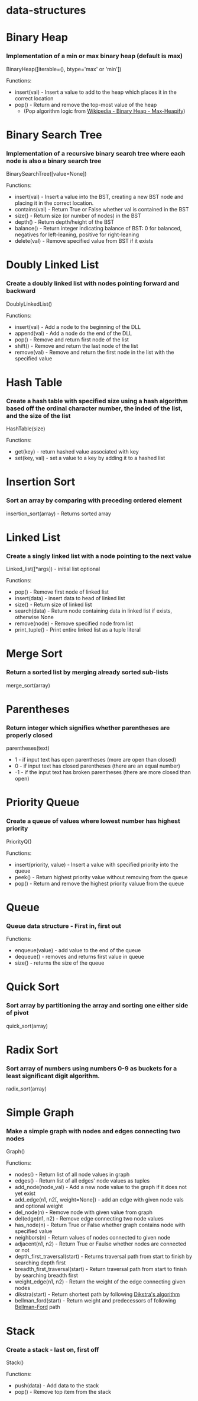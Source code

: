 data-structures
===============


# Binary Heap
### Implementation of a min or max binary heap (default is max)

BinaryHeap([iterable=(), btype='max' or 'min'])

Functions:
* insert(val) - Insert a value to add to the heap which places it in the correct location
* pop() - Return and remove the top-most value of the heap
  - (Pop algorithm logic from [Wikipedia - Binary Heap - Max-Heapify](http://en.wikipedia.org/wiki/Binary_heap#Delete))


# Binary Search Tree
### Implementation of a recursive binary search tree where each node is also a binary search tree

BinarySearchTree([value=None])

Functions:
* insert(val) - Insert a value into the BST, creating a new BST node and placing it in the correct location.
* contains(val) - Return True or False whether val is contained in the BST
* size() - Return size (or number of nodes) in the BST
* depth() - Return depth/height of the BST
* balance() - Return integer indicating balance of BST: 0 for balanced, negatives for left-leaning, positive for right-leaning
* delete(val) - Remove specified value from BST if it exists

# Doubly Linked List
### Create a doubly linked list with nodes pointing forward and backward

DoublyLinkedList()

Functions:
* insert(val) - Add a node to the beginning of the DLL
* append(val) - Add a node do the end of the DLL
* pop() - Remove and return first node of the list
* shift() - Remove and return the last node of the list
* remove(val) - Remove and return the first node in the list with the specified value


# Hash Table
### Create a hash table with specified size using a hash algorithm based off the ordinal character number, the inded of the list, and the size of the list

HashTable(size)

Functions:
* get(key) - return hashed value associated with key
* set(key, val) - set a value to a key by adding it to a hashed list

# Insertion Sort
### Sort an array by comparing with preceding ordered element

insertion_sort(array) - Returns sorted array

# Linked List
### Create a singly linked list with a node pointing to the next value

Linked_list([*args]) - initial list optional

Functions:
* pop() - Remove first node of linked list
* insert(data) - insert data to head of linked list
* size() - Return size of linked list
* search(data) - Return node containing data in linked list if exists, otherwise None
* remove(node) - Remove specified node from list
* print_tuple() - Print entire linked list as a tuple literal


# Merge Sort
### Return a sorted list by merging already sorted sub-lists

merge_sort(array)


# Parentheses
### Return integer which signifies whether parentheses are properly closed

parentheses(text)
-    1 - if input text has open parentheses (more are open than closed)
-    0 - if input text has closed parentheses (there are an equal number)
-    -1 - if the input text has broken parentheses (there are more closed than open)

# Priority Queue
### Create a queue of values where lowest number has highest priority

PriorityQ()

Functions:
* insert(priority, value) - Insert a value with specified priority into the queue
* peek() - Return highest priority value without removing from the queue
* pop() - Return and remove the highest priority valuue from the queue


# Queue
### Queue data structure - First in, first out

Functions:
- enqueue(value) - add value to the end of the queue
- dequeue() - removes and returns first value in queue
- size() - returns the size of the queue

# Quick Sort
### Sort array by partitioning the array and sorting one either side of pivot

quick_sort(array)

# Radix Sort
### Sort array of numbers using numbers 0-9 as buckets for a least significant digit algorithm.

radix_sort(array)

# Simple Graph
### Make a simple graph with nodes and edges connecting two nodes

Graph()

Functions:
* nodes() - Return list of all node values in graph
* edges() - Return list of all edges' node values as tuples
* add_node(node_val) - Add a new node value to the graph if it does not yet exist
* add_edge(n1, n2[, weight=None]) - add an edge with given node vals and optional weight
* del_node(n) - Remove node with given value from graph
* del(edge(n1, n2) - Remove edge connecting two node values
* has_node(n) - Return True or False whether graph contains node with specified value
* neighbors(n) - Return values of nodes connected to given node
* adjacent(n1, n2) - Return True or Faulse whether nodes are connected or not
* depth_first_traversal(start) - Returns traversal path from start to finish by searching depth first
* breadth_first_traversal(start) - Return traversal path from start to finish by searching breadth first
* weight_edge(n1, n2) - Return the weight of the edge connecting given nodes
* dikstra(start) - Return shortest path by following [Dikstra's algorithm](http://en.wikipedia.org/wiki/Dijkstra%27s_algorithm#Algorithm)
* bellman_ford(start) - Return weight and predecessors of following [Bellman-Ford](http://en.wikipedia.org/wiki/Bellman%E2%80%93Ford_algorithm#Algorithm) path

# Stack
### Create a stack - last on, first off

Stack()

Functions:
* push(data) - Add data to the stack
* pop() - Remove top item from the stack
